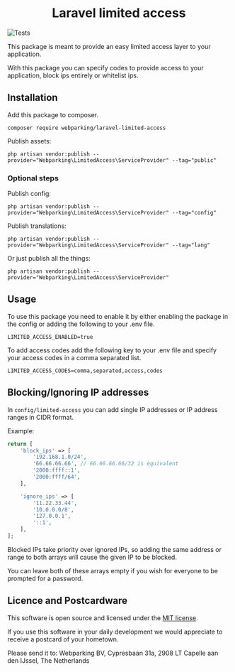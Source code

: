 <h1 align="center">
  Laravel limited access
</h1>

![Tests](https://github.com/webparking/laravel-limited-access/workflows/Tests/badge.svg)

This package is meant to provide an easy limited access layer to your application.

With this package you can specify codes to provide access to your application, block ips entirely or whitelist ips.

## Installation
Add this package to composer.

```shell script
composer require webparking/laravel-limited-access
```

Publish assets:

```shell script
php artisan vendor:publish --provider="Webparking\LimitedAccess\ServiceProvider" --tag="public"
```

### Optional steps

Publish config:

```shell script
php artisan vendor:publish --provider="Webparking\LimitedAccess\ServiceProvider" --tag="config"
```

Publish translations:

```shell script
php artisan vendor:publish --provider="Webparking\LimitedAccess\ServiceProvider" --tag="lang"
```

Or just publish all the things:

```shell script
php artisan vendor:publish --provider="Webparking\LimitedAccess\ServiceProvider"
```

## Usage
To use this package you need to enable it by either enabling the package in the config or adding the following to your .env file.
```dotenv
LIMITED_ACCESS_ENABLED=true
```

To add access codes add the following key to your .env file and specify your access codes in a comma separated list.
```dotenv
LIMITED_ACCESS_CODES=comma,separated,access,codes
```

## Blocking/Ignoring IP addresses

In `config/limited-access` you can add single IP addresses or IP address ranges in CIDR format.

Example:

```php
return [
    'block_ips' => [
        '192.168.1.0/24',
        '66.66.66.66', // 66.66.66.66/32 is equivalent
        '2000:ffff::1',
        '2000:ffff/64',
    ],

    'ignore_ips' => [
        '11.22.33.44',
        '10.0.0.0/8',
        '127.0.0.1',
        '::1',
    ],
];
```

Blocked IPs take priority over ignored IPs, so adding the same address or range to both arrays will cause the given IP to be blocked.

You can leave both of these arrays empty if you wish for everyone to be prompted for a password.

## Licence and Postcardware
This software is open source and licensed under the [MIT license](LICENSE.md).

If you use this software in your daily development we would appreciate to receive a postcard of your hometown. 

Please send it to: Webparking BV, Cypresbaan 31a, 2908 LT Capelle aan den IJssel, The Netherlands

